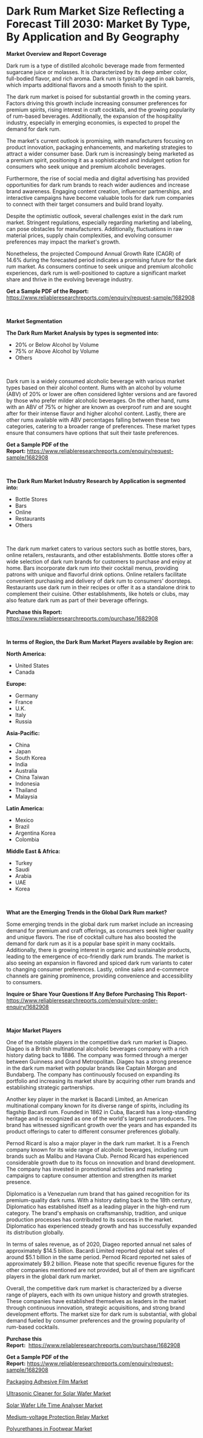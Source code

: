 <p><h1>Dark Rum Market Size Reflecting a Forecast Till 2030: Market By Type, By Application and By Geography</h1></p><p><strong>Market Overview and Report Coverage</strong></p>
<p><p>Dark rum is a type of distilled alcoholic beverage made from fermented sugarcane juice or molasses. It is characterized by its deep amber color, full-bodied flavor, and rich aroma. Dark rum is typically aged in oak barrels, which imparts additional flavors and a smooth finish to the spirit.</p><p>The dark rum market is poised for substantial growth in the coming years. Factors driving this growth include increasing consumer preferences for premium spirits, rising interest in craft cocktails, and the growing popularity of rum-based beverages. Additionally, the expansion of the hospitality industry, especially in emerging economies, is expected to propel the demand for dark rum.</p><p>The market's current outlook is promising, with manufacturers focusing on product innovation, packaging enhancements, and marketing strategies to attract a wider consumer base. Dark rum is increasingly being marketed as a premium spirit, positioning it as a sophisticated and indulgent option for consumers who seek unique and premium alcoholic beverages.</p><p>Furthermore, the rise of social media and digital advertising has provided opportunities for dark rum brands to reach wider audiences and increase brand awareness. Engaging content creation, influencer partnerships, and interactive campaigns have become valuable tools for dark rum companies to connect with their target consumers and build brand loyalty.</p><p>Despite the optimistic outlook, several challenges exist in the dark rum market. Stringent regulations, especially regarding marketing and labeling, can pose obstacles for manufacturers. Additionally, fluctuations in raw material prices, supply chain complexities, and evolving consumer preferences may impact the market's growth.</p><p>Nonetheless, the projected Compound Annual Growth Rate (CAGR) of 14.6% during the forecasted period indicates a promising future for the dark rum market. As consumers continue to seek unique and premium alcoholic experiences, dark rum is well-positioned to capture a significant market share and thrive in the evolving beverage industry.</p></p>
<p><strong>Get a Sample PDF of the Report:</strong> <a href="https://www.reliableresearchreports.com/enquiry/request-sample/1682908">https://www.reliableresearchreports.com/enquiry/request-sample/1682908</a></p>
<p>&nbsp;</p>
<p><strong>Market Segmentation</strong></p>
<p><strong>The Dark Rum Market Analysis by types is segmented into:</strong></p>
<p><ul><li>20% or Below Alcohol by Volume</li><li>75% or Above Alcohol by Volume</li><li>Others</li></ul></p>
<p>&nbsp;</p>
<p><p>Dark rum is a widely consumed alcoholic beverage with various market types based on their alcohol content. Rums with an alcohol by volume (ABV) of 20% or lower are often considered lighter versions and are favored by those who prefer milder alcoholic beverages. On the other hand, rums with an ABV of 75% or higher are known as overproof rum and are sought after for their intense flavor and higher alcohol content. Lastly, there are other rums available with ABV percentages falling between these two categories, catering to a broader range of preferences. These market types ensure that consumers have options that suit their taste preferences.</p></p>
<p><strong>Get a Sample PDF of the Report:</strong>&nbsp;<a href="https://www.reliableresearchreports.com/enquiry/request-sample/1682908">https://www.reliableresearchreports.com/enquiry/request-sample/1682908</a></p>
<p>&nbsp;</p>
<p><strong>The Dark Rum Market Industry Research by Application is segmented into:</strong></p>
<p><ul><li>Bottle Stores</li><li>Bars</li><li>Online</li><li>Restaurants</li><li>Others</li></ul></p>
<p>&nbsp;</p>
<p><p>The dark rum market caters to various sectors such as bottle stores, bars, online retailers, restaurants, and other establishments. Bottle stores offer a wide selection of dark rum brands for customers to purchase and enjoy at home. Bars incorporate dark rum into their cocktail menus, providing patrons with unique and flavorful drink options. Online retailers facilitate convenient purchasing and delivery of dark rum to consumers' doorsteps. Restaurants use dark rum in their recipes or offer it as a standalone drink to complement their cuisine. Other establishments, like hotels or clubs, may also feature dark rum as part of their beverage offerings.</p></p>
<p><strong>Purchase this Report:</strong>&nbsp; <a href="https://www.reliableresearchreports.com/purchase/1682908">https://www.reliableresearchreports.com/purchase/1682908</a></p>
<p>&nbsp;</p>
<p><strong>In terms of Region, the Dark Rum Market Players available by Region are:</strong></p>
<p>
    <p> <strong> North America: </strong>
        <ul>
            <li>United States</li>
            <li>Canada</li>
        </ul>
        </p> 
    <p> <strong> Europe: </strong>
        <ul>
            <li>Germany</li>
            <li>France</li>
            <li>U.K.</li>
            <li>Italy</li>
            <li>Russia</li>
        </ul>
        </p> 
    <p> <strong> Asia-Pacific: </strong>
        <ul>
            <li>China</li>
            <li>Japan</li>
            <li>South Korea</li>
            <li>India</li>
            <li>Australia</li>
            <li>China Taiwan</li>
            <li>Indonesia</li>
            <li>Thailand</li>
            <li>Malaysia</li>
        </ul>
        </p> 
    <p> <strong> Latin America: </strong>
        <ul>
            <li>Mexico</li>
            <li>Brazil</li>
            <li>Argentina Korea</li>
            <li>Colombia</li>
        </ul>
        </p> 
    <p> <strong> Middle East & Africa: </strong>
        <ul>
            <li>Turkey</li>
            <li>Saudi</li>
            <li>Arabia</li>
            <li>UAE</li>
            <li>Korea</li>
        </ul>
    </p>
    </p>
<p>&nbsp;</p>
<p><strong>What are the Emerging Trends in the Global Dark Rum market?</strong></p>
<p><p>Some emerging trends in the global dark rum market include an increasing demand for premium and craft offerings, as consumers seek higher quality and unique flavors. The rise of cocktail culture has also boosted the demand for dark rum as it is a popular base spirit in many cocktails. Additionally, there is growing interest in organic and sustainable products, leading to the emergence of eco-friendly dark rum brands. The market is also seeing an expansion in flavored and spiced dark rum variants to cater to changing consumer preferences. Lastly, online sales and e-commerce channels are gaining prominence, providing convenience and accessibility to consumers.</p></p>
<p><strong>Inquire or Share Your Questions If Any Before Purchasing This Report</strong>- <a href="https://www.reliableresearchreports.com/enquiry/pre-order-enquiry/1682908">https://www.reliableresearchreports.com/enquiry/pre-order-enquiry/1682908</a></p>
<p>&nbsp;</p>
<p><strong>Major Market Players</strong></p>
<p><p>One of the notable players in the competitive dark rum market is Diageo. Diageo is a British multinational alcoholic beverages company with a rich history dating back to 1886. The company was formed through a merger between Guinness and Grand Metropolitan. Diageo has a strong presence in the dark rum market with popular brands like Captain Morgan and Bundaberg. The company has continuously focused on expanding its portfolio and increasing its market share by acquiring other rum brands and establishing strategic partnerships.</p><p>Another key player in the market is Bacardi Limited, an American multinational company known for its diverse range of spirits, including its flagship Bacardi rum. Founded in 1862 in Cuba, Bacardi has a long-standing heritage and is recognized as one of the world's largest rum producers. The brand has witnessed significant growth over the years and has expanded its product offerings to cater to different consumer preferences globally.</p><p>Pernod Ricard is also a major player in the dark rum market. It is a French company known for its wide range of alcoholic beverages, including rum brands such as Malibu and Havana Club. Pernod Ricard has experienced considerable growth due to its focus on innovation and brand development. The company has invested in promotional activities and marketing campaigns to capture consumer attention and strengthen its market presence.</p><p>Diplomatico is a Venezuelan rum brand that has gained recognition for its premium-quality dark rums. With a history dating back to the 18th century, Diplomatico has established itself as a leading player in the high-end rum category. The brand's emphasis on craftsmanship, tradition, and unique production processes has contributed to its success in the market. Diplomatico has experienced steady growth and has successfully expanded its distribution globally.</p><p>In terms of sales revenue, as of 2020, Diageo reported annual net sales of approximately $14.5 billion. Bacardi Limited reported global net sales of around $5.1 billion in the same period. Pernod Ricard reported net sales of approximately $9.2 billion. Please note that specific revenue figures for the other companies mentioned are not provided, but all of them are significant players in the global dark rum market.</p><p>Overall, the competitive dark rum market is characterized by a diverse range of players, each with its own unique history and growth strategies. These companies have established themselves as leaders in the market through continuous innovation, strategic acquisitions, and strong brand development efforts. The market size for dark rum is substantial, with global demand fueled by consumer preferences and the growing popularity of rum-based cocktails.</p></p>
<p><strong>Purchase this Report:</strong>&nbsp;&nbsp;<a href="https://www.reliableresearchreports.com/purchase/1682908">https://www.reliableresearchreports.com/purchase/1682908</a></p>
<p></p>
<p><strong>Get a Sample PDF of the Report:</strong>&nbsp;<a href="https://www.reliableresearchreports.com/enquiry/request-sample/1682908">https://www.reliableresearchreports.com/enquiry/request-sample/1682908</a></p>
<p><p><a href="https://www.linkedin.com/pulse/packaging-adhesive-film-market-size-2023-2030-global-industrial/">Packaging Adhesive Film Market</a></p><p><a href="https://medium.com/@keygreen5469/ultrasonic-cleaner-for-solar-wafer-market-competitive-analysis-market-trends-and-forecast-to-2030-d21695e3e452">Ultrasonic Cleaner for Solar Wafer Market</a></p><p><a href="https://medium.com/@nathanl41025/solar-wafer-life-time-analyser-market-exploring-market-share-market-trends-and-future-growth-9c9f5053a9e3">Solar Wafer Life Time Analyser Market</a></p><p><a href="https://www.linkedin.com/pulse/medium-voltage-protection-relay-market-size-share-global-analysis/">Medium-voltage Protection Relay Market</a></p><p><a href="https://www.linkedin.com/pulse/decoding-polyurethanes-footwear-market-deep-dive-latest/">Polyurethanes in Footwear Market</a></p></p>